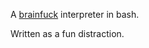 A [brainfuck](http://en.wikipedia.org/wiki/Brainfuck) interpreter in bash.

Written as a fun distraction.
